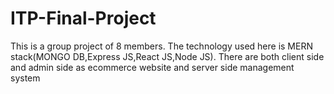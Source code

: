 # ITP-Final-Project
This is a group project of 8 members.
The technology used here is MERN stack(MONGO DB,Express JS,React JS,Node JS).
There are both client side and admin side as ecommerce website and server side management system
